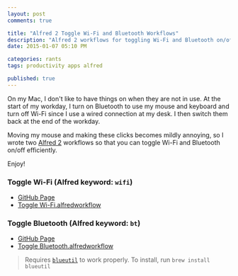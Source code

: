 ```yaml
---
layout: post
comments: true

title: "Alfred 2 Toggle Wi-Fi and Bluetooth Workflows"
description: "Alfred 2 workflows for toggling Wi-Fi and Bluetooth on/off"
date: 2015-01-07 05:10 PM

categories: rants
tags: productivity apps alfred

published: true
---
```


On my Mac, I don't like to have things on when they are not in use. At the start of my workday, I turn on Bluetooth to use my mouse and keyboard and turn off Wi-Fi since I use a wired connection at my desk. I then switch them back at the end of the workday.

Moving my mouse and making these clicks becomes mildly annoying, so I wrote two [Alfred 2](https://www.alfredapp.com) workflows so that you can toggle Wi-Fi and Bluetooth on/off efficiently.

Enjoy!

### Toggle Wi-Fi (Alfred keyword: `wifi`)
- [GitHub Page](https://github.com/sonnyhuynh/alfred2-toggle-wifi)
- [Toggle Wi-Fi.alfredworkflow](https://cl.ly/3T462o0a220B)


### Toggle Bluetooth (Alfred keyword: `bt`)
- [GitHub Page](https://github.com/sonnyhuynh/alfred2-toggle-bluetooth)
- [Toggle Bluetooth.alfredworkflow](https://cl.ly/0u1g3y0E3S2f)

> Requires [`blueutil`](https://github.com/toy/blueutil) to work properly. To install, run `brew install blueutil`

